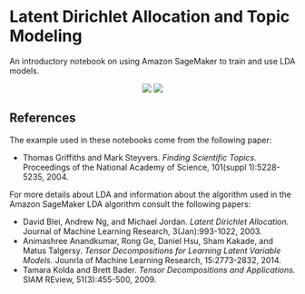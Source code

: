 # Latent Dirichlet Allocation and Topic Modeling

An introductory notebook on using Amazon SageMaker to train and use LDA models.

<p align="center">
<img src="https://github.com/awslabs/amazon-sagemaker-examples/blob/master/introduction_to_amazon_algorithms/lda_topic_modeling/img/img_documents.png">
<img src="https://github.com/awslabs/amazon-sagemaker-examples/blob/master/introduction_to_amazon_algorithms/lda_topic_modeling/img/img_topics.png">
</p>

## References

The example used in these notebooks come from the following paper:

* Thomas Griffiths and Mark Steyvers. *Finding Scientific Topics.* Proceedings
  of the National Academy of Science, 101(suppl 1):5228-5235, 2004.

For more details about LDA and information about the algorithm used in the
Amazon SageMaker LDA algorithm consult the following papers:

* David Blei, Andrew Ng, and Michael Jordan. *Latent Dirichlet Allocation.*
  Journal of Machine Learning Research, 3(Jan):993-1022, 2003.
* Animashree Anandkumar, Rong Ge, Daniel Hsu, Sham Kakade, and Matus Talgersy.
  *Tensor Decompositions for Learning Latent Variable Models.* Jounrla of
  Machine Learning Research, 15:2773-2832, 2014.
* Tamara Kolda and Brett Bader. *Tensor Decompositions and Applications.* SIAM
  REview, 51(3):455-500, 2009.
